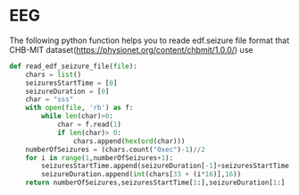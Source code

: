 # EEG
The following python function helps you to reade edf.seizure file format that CHB-MIT dataset(https://physionet.org/content/chbmit/1.0.0/) use


```python
def read_edf_seizure_file(file):
    chars = list()
    seizuresStartTime = [0]
    seizureDuration = [0]
    char = "sss"
    with open(file, 'rb') as f:
        while len(char)>0:
            char = f.read(1)
            if len(char)> 0:
                chars.append(hex(ord(char)))
    numberOfSeizures = (chars.count("0xec")-1)//2   
    for i in range(1,numberOfSeizures+1):
        seizuresStartTime.append(seizureDuration[-1]+seizuresStartTime[-1]+append_hex(chars[22 + (i*16)],chars[25 + (i*16)]))
        seizureDuration.append(int(chars[33 + (i*16)],16))
    return numberOfSeizures,seizuresStartTime[1:],seizureDuration[1:]
```
